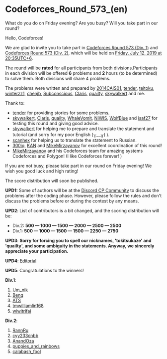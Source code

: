 # Codeforces_Round_573_(en)

What do you do on Friday evening? Are you busy? Will you take part in our round?

Hello, Codeforces!

We are glad to invite you to take part in [Codeforces Round 573 (Div. 1)](https://codeforces.com/contest/1190 "Codeforces Round 573 (Div. 1)") and [Codeforces Round 573 (Div. 2)](https://codeforces.com/contest/1191 "Codeforces Round 573 (Div. 2)"), which will be held on [Friday, July 12, 2019 at 20:35UTC+6](https://codeforces.com/https://www.timeanddate.com/worldclock/fixedtime.html?day=12&month=7&year=2019&hour=17&min=35&sec=0&p1=166). 

The round will be **rated** for all participants from both divisions.Participants in each division will be offered **6** problems and **2** hours (to be determined) to solve them. Both divisions will share 4 problems.

The problems were written and prepared by [2014CAIS01](https://codeforces.com/profile/2014CAIS01 "Master 2014CAIS01"), [tender](https://codeforces.com/profile/tender "Specialist tender"), [teitoku](https://codeforces.com/profile/teitoku "Candidate Master teitoku"), [winterzz1](https://codeforces.com/profile/winterzz1 "Candidate Master winterzz1"), [chenjb](https://codeforces.com/profile/chenjb "Grandmaster chenjb"), [Subconscious](https://codeforces.com/profile/Subconscious "International Grandmaster Subconscious"), [Claris](https://codeforces.com/profile/Claris "Grandmaster Claris"), [quailty](https://codeforces.com/profile/quailty "Grandmaster quailty"), [skywalkert](https://codeforces.com/profile/skywalkert "Grandmaster skywalkert") and me.

Thank to:

 * [tender](https://codeforces.com/profile/tender "Specialist tender") for providing stories for some problems.
* [skywalkert](https://codeforces.com/profile/skywalkert "Grandmaster skywalkert"), [Claris](https://codeforces.com/profile/Claris "Grandmaster Claris"), [quailty](https://codeforces.com/profile/quailty "Grandmaster quailty"), [WhaleVomit](https://codeforces.com/profile/WhaleVomit "Candidate Master WhaleVomit"), [NIWIS](https://codeforces.com/profile/NIWIS "Expert NIWIS"), [WolfBlue](https://codeforces.com/profile/WolfBlue "Candidate Master WolfBlue") and [isaf27](https://codeforces.com/profile/isaf27 "International Grandmaster isaf27") for testing this round and giving good advice.
* [skywalkert](https://codeforces.com/profile/skywalkert "Grandmaster skywalkert") for helping me to prepare and translate the statement and tutorial (and sorry for my poor English (╥﹏╥) ).
* [scanhex](https://codeforces.com/profile/scanhex "International Grandmaster scanhex") for helping us to translate the statement to Russian.
* [300iq](https://codeforces.com/profile/300iq "Legendary Grandmaster 300iq"), [KAN](https://codeforces.com/profile/KAN "Grandmaster KAN") and [MikeMirzayanov](https://codeforces.com/profile/MikeMirzayanov "Headquarters, MikeMirzayanov") for excellent coordination of this round!
* [MikeMirzayanov](https://codeforces.com/profile/MikeMirzayanov "Headquarters, MikeMirzayanov") and his Codeforces team for amazing systems Codeforces and Polygon! (I like Codeforces forever! )

If you are not busy, please take part in our round on Friday evening! We wish you good luck and high rating!

The score distribution will soon be published.

**UPD1:** Some of authors will be at the [Discord CP Community](https://codeforces.com/blog/entry/52778) to discuss the problems after the coding phase. However, please follow the rules and don't discuss the problems before or during the contest by any means.

**UPD2**: List of contributors is a bit changed, and the scoring distribution will be:

 * Div.2: **500 — 1000 — 1500 — 2000 — 2500 — 2500**
* Div.1: **500 — 1000 — 1500 — 1500 — 2250 — 2750**

**UPD3**: **Sorry for forcing you to spell our nicknames, 'tokitsukaze' and 'quailty', and some ambiguity in the statements. Anyway, we sincerely appreciate your participation.**

**UPD4**: [Editorial](E_(en).md)

**UPD5**: Congratulations to the winners!

**Div.1**:

 1. [Um_nik](https://codeforces.com/profile/Um_nik "Legendary Grandmaster Um_nik")
2. [Benq](https://codeforces.com/profile/Benq "Legendary Grandmaster Benq")
3. [ATS](https://codeforces.com/profile/ATS "Grandmaster ATS")
4. [tmwilliamlin168](https://codeforces.com/profile/tmwilliamlin168 "Grandmaster tmwilliamlin168")
5. [wiwitrifai](https://codeforces.com/profile/wiwitrifai "Grandmaster wiwitrifai")

**Div.2**:

 1. [RannRu](https://codeforces.com/profile/RannRu "Expert RannRu")
2. [cyy233cnbb](https://codeforces.com/profile/cyy233cnbb "Specialist cyy233cnbb")
3. [AnandOza](https://codeforces.com/profile/AnandOza "Expert AnandOza")
4. [puppies_and_rainbows](https://codeforces.com/profile/puppies_and_rainbows "Expert puppies_and_rainbows")
5. [calabash_fool](https://codeforces.com/profile/calabash_fool "Expert calabash_fool")
